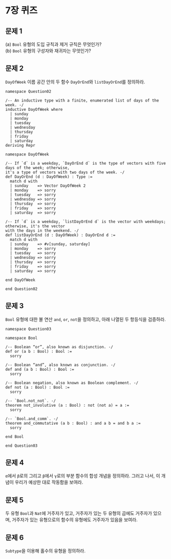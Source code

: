 # 7장 퀴즈

## 문제 1

\(a\) `Bool` 유형의 도입 규칙과 제거 규칙은 무엇인가? \
\(b\) `Bool` 유형의 구성자와 재귀자는 무엇인가?

## 문제 2

`DayOfWeek` 이름 공간 안의 두 함수 `DayOrEnd`와 `listDayOrEnd`를 정의하라.

```lean
namespace Question02

/-- An inductive type with a finite, enumerated list of days of the week. -/
inductive DayOfWeek where
  | sunday
  | monday
  | tuesday
  | wednesday
  | thursday
  | friday
  | saturday
deriving Repr

namespace DayOfWeek

/-- If `d` is a weekday, `DayOrEnd d` is the type of vectors with five days of the week; otherwise,
it's a type of vectors with two days of the week. -/
def DayOrEnd (d : DayOfWeek) : Type :=
  match d with
  | sunday    => Vector DayOfWeek 2
  | monday    => sorry
  | tuesday   => sorry
  | wednesday => sorry
  | thursday  => sorry
  | friday    => sorry
  | saturday  => sorry

/-- If `d` is a weekday, `listDayOrEnd d` is the vector with weekdays; otherwise, it's the vector
with the days in the weekend. -/
def listDayOrEnd (d : DayOfWeek) : DayOrEnd d :=
  match d with
  | sunday    => #v[sunday, saturday]
  | monday    => sorry
  | tuesday   => sorry
  | wednesday => sorry
  | thursday  => sorry
  | friday    => sorry
  | saturday  => sorry

end DayOfWeek

end Question02
```

## 문제 3

`Bool` 유형에 대한 불 연산 `and`, `or`, `not`을 정의하고, 아래 나열된 두 항등식을 검증하라.

```lean
namespace Question03

namespace Bool

/-- Boolean “or”, also known as disjunction. -/
def or (a b : Bool) : Bool :=
  sorry

/-- Boolean “and”, also known as conjunction. -/
def and (a b : Bool) : Bool :=
  sorry

/-- Boolean negation, also known as Boolean complement. -/
def not (a : Bool) : Bool :=
  sorry

/-- `Bool.not_not`. -/
theorem not_involutive (a : Bool) : not (not a) = a :=
  sorry

/-- `Bool.and_comm`. -/
theorem and_commutative (a b : Bool) : and a b = and b a :=
  sorry

end Bool

end Question03
```

## 문제 4

`α`에서 `β`로의 그리고 `β`에서 `γ`로의 부분 함수의 합성 개념을 정의하라. 그러고 나서, 이 개념이 우리가 예상한 대로 작동함을 보여라.

## 문제 5

두 유형 `Bool`과 `Nat`에 거주자가 있고, 거주자가 있는 두 유형의 곱에도 거주자가 있으며, 거주자가 있는 유형으로의 함수의 유형에도 거주자가 있음을 보여라.

## 문제 6

`Subtype`을 이용해 홀수의 유형을 정의하라.
